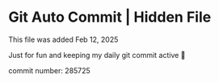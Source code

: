 # Git Auto Commit | Hidden File

This file was added Feb 12, 2025

Just for fun and keeping my daily git commit active 🤪

commit number: 285725
